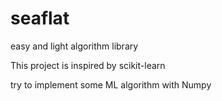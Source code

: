 # seaflat
easy and light algorithm library

This project is inspired by scikit-learn

try to implement some ML algorithm with Numpy
